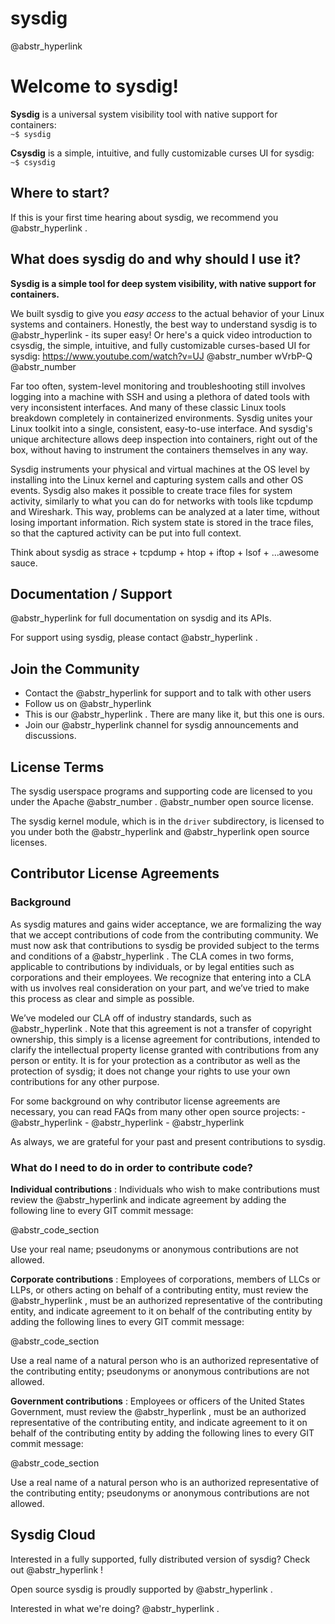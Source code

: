 # sysdig

@abstr_hyperlink 

# Welcome to **sysdig**!

**Sysdig** is a universal system visibility tool with native support for containers:   
`~$ sysdig`

**Csysdig** is a simple, intuitive, and fully customizable curses UI for sysdig:   
`~$ csysdig`

## Where to start?

If this is your first time hearing about sysdig, we recommend you @abstr_hyperlink . 

## What does sysdig do and why should I use it?

**Sysdig is a simple tool for deep system visibility, with native support for containers.**

We built sysdig to give you _easy access_ to the actual behavior of your Linux systems and containers. Honestly, the best way to understand sysdig is to @abstr_hyperlink - its super easy! Or here's a quick video introduction to csysdig, the simple, intuitive, and fully customizable curses-based UI for sysdig: https://www.youtube.com/watch?v=UJ @abstr_number wVrbP-Q @abstr_number 

Far too often, system-level monitoring and troubleshooting still involves logging into a machine with SSH and using a plethora of dated tools with very inconsistent interfaces. And many of these classic Linux tools breakdown completely in containerized environments. Sysdig unites your Linux toolkit into a single, consistent, easy-to-use interface. And sysdig's unique architecture allows deep inspection into containers, right out of the box, without having to instrument the containers themselves in any way.

Sysdig instruments your physical and virtual machines at the OS level by installing into the Linux kernel and capturing system calls and other OS events. Sysdig also makes it possible to create trace files for system activity, similarly to what you can do for networks with tools like tcpdump and Wireshark. This way, problems can be analyzed at a later time, without losing important information. Rich system state is stored in the trace files, so that the captured activity can be put into full context.

Think about sysdig as strace + tcpdump + htop + iftop + lsof + ...awesome sauce.

## Documentation / Support

@abstr_hyperlink for full documentation on sysdig and its APIs. 

For support using sysdig, please contact @abstr_hyperlink . 

## Join the Community

  * Contact the @abstr_hyperlink for support and to talk with other users
  * Follow us on @abstr_hyperlink 
  * This is our @abstr_hyperlink . There are many like it, but this one is ours.
  * Join our @abstr_hyperlink channel for sysdig announcements and discussions.



## License Terms

The sysdig userspace programs and supporting code are licensed to you under the Apache @abstr_number . @abstr_number open source license.

The sysdig kernel module, which is in the `driver` subdirectory, is licensed to you under both the @abstr_hyperlink and @abstr_hyperlink open source licenses.

## Contributor License Agreements

### Background

As sysdig matures and gains wider acceptance, we are formalizing the way that we accept contributions of code from the contributing community. We must now ask that contributions to sysdig be provided subject to the terms and conditions of a @abstr_hyperlink . The CLA comes in two forms, applicable to contributions by individuals, or by legal entities such as corporations and their employees. We recognize that entering into a CLA with us involves real consideration on your part, and we’ve tried to make this process as clear and simple as possible.

We’ve modeled our CLA off of industry standards, such as @abstr_hyperlink . Note that this agreement is not a transfer of copyright ownership, this simply is a license agreement for contributions, intended to clarify the intellectual property license granted with contributions from any person or entity. It is for your protection as a contributor as well as the protection of sysdig; it does not change your rights to use your own contributions for any other purpose.

For some background on why contributor license agreements are necessary, you can read FAQs from many other open source projects: \- @abstr_hyperlink \- @abstr_hyperlink \- @abstr_hyperlink 

As always, we are grateful for your past and present contributions to sysdig.

### What do I need to do in order to contribute code?

**Individual contributions** : Individuals who wish to make contributions must review the @abstr_hyperlink and indicate agreement by adding the following line to every GIT commit message: 

@abstr_code_section 

Use your real name; pseudonyms or anonymous contributions are not allowed.

**Corporate contributions** : Employees of corporations, members of LLCs or LLPs, or others acting on behalf of a contributing entity, must review the @abstr_hyperlink , must be an authorized representative of the contributing entity, and indicate agreement to it on behalf of the contributing entity by adding the following lines to every GIT commit message: 

@abstr_code_section 

Use a real name of a natural person who is an authorized representative of the contributing entity; pseudonyms or anonymous contributions are not allowed.

**Government contributions** : Employees or officers of the United States Government, must review the @abstr_hyperlink , must be an authorized representative of the contributing entity, and indicate agreement to it on behalf of the contributing entity by adding the following lines to every GIT commit message: 

@abstr_code_section 

Use a real name of a natural person who is an authorized representative of the contributing entity; pseudonyms or anonymous contributions are not allowed.

## Sysdig Cloud

Interested in a fully supported, fully distributed version of sysdig? Check out @abstr_hyperlink !

Open source sysdig is proudly supported by @abstr_hyperlink . 

Interested in what we're doing? @abstr_hyperlink .
